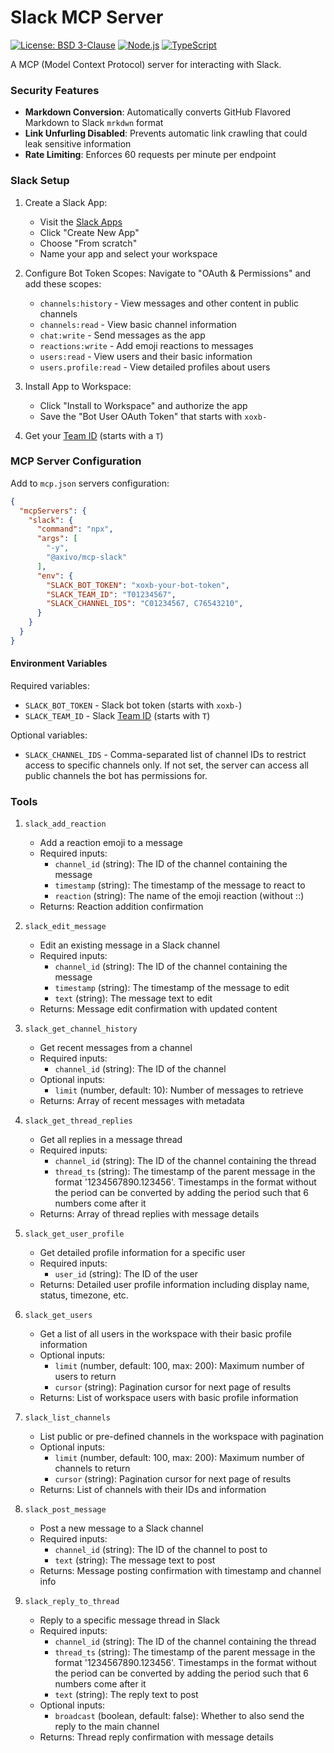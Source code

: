 # Slack MCP Server

[![License: BSD 3-Clause](https://img.shields.io/badge/License-BSD%203--Clause-blue.svg?style=flat&logo=opensourceinitiative&logoColor=white)](https://github.com/axivo/claude/blob/main/LICENSE)
[![Node.js](https://img.shields.io/badge/Node.js->=24.0.0-339933?style=flat&logo=node.js&logoColor=white)](https://nodejs.org/)
[![TypeScript](https://img.shields.io/badge/TypeScript->=5.0.0-3178C6?style=flat&logo=typescript&logoColor=white)](https://www.typescriptlang.org/)

A MCP (Model Context Protocol) server for interacting with Slack.

### Security Features

- **Markdown Conversion**: Automatically converts GitHub Flavored Markdown to Slack `mrkdwn` format
- **Link Unfurling Disabled**: Prevents automatic link crawling that could leak sensitive information
- **Rate Limiting**: Enforces 60 requests per minute per endpoint

### Slack Setup

1. Create a Slack App:
   - Visit the [Slack Apps](https://api.slack.com/apps)
   - Click "Create New App"
   - Choose "From scratch"
   - Name your app and select your workspace

2. Configure Bot Token Scopes:
   Navigate to "OAuth & Permissions" and add these scopes:
   - `channels:history` - View messages and other content in public channels
   - `channels:read` - View basic channel information
   - `chat:write` - Send messages as the app
   - `reactions:write` - Add emoji reactions to messages
   - `users:read` - View users and their basic information
   - `users.profile:read` - View detailed profiles about users

3. Install App to Workspace:
   - Click "Install to Workspace" and authorize the app
   - Save the "Bot User OAuth Token" that starts with `xoxb-`

4. Get your [Team ID](https://slack.com/help/articles/221769328-Locate-your-Slack-URL-or-ID#find-your-workspace-or-org-id) (starts with a `T`)

### MCP Server Configuration

Add to `mcp.json` servers configuration:

```json
{
  "mcpServers": {
    "slack": {
      "command": "npx",
      "args": [
        "-y",
        "@axivo/mcp-slack"
      ],
      "env": {
        "SLACK_BOT_TOKEN": "xoxb-your-bot-token",
        "SLACK_TEAM_ID": "T01234567",
        "SLACK_CHANNEL_IDS": "C01234567, C76543210",
      }
    }
  }
}
```

#### Environment Variables

Required variables:

- `SLACK_BOT_TOKEN` - Slack bot token (starts with `xoxb-`)
- `SLACK_TEAM_ID` - Slack [Team ID](https://slack.com/help/articles/221769328-Locate-your-Slack-URL-or-ID#find-your-workspace-or-org-id) (starts with `T`)

Optional variables:

- `SLACK_CHANNEL_IDS` - Comma-separated list of channel IDs to restrict access to specific channels only. If not set, the server can access all public channels the bot has permissions for.

### Tools

1. `slack_add_reaction`
   - Add a reaction emoji to a message
   - Required inputs:
     - `channel_id` (string): The ID of the channel containing the message
     - `timestamp` (string): The timestamp of the message to react to
     - `reaction` (string): The name of the emoji reaction (without ::)
   - Returns: Reaction addition confirmation

2. `slack_edit_message`
   - Edit an existing message in a Slack channel
   - Required inputs:
     - `channel_id` (string): The ID of the channel containing the message
     - `timestamp` (string): The timestamp of the message to edit
     - `text` (string): The message text to edit
   - Returns: Message edit confirmation with updated content

3. `slack_get_channel_history`
   - Get recent messages from a channel
   - Required inputs:
     - `channel_id` (string): The ID of the channel
   - Optional inputs:
     - `limit` (number, default: 10): Number of messages to retrieve
   - Returns: Array of recent messages with metadata

4. `slack_get_thread_replies`
   - Get all replies in a message thread
   - Required inputs:
     - `channel_id` (string): The ID of the channel containing the thread
     - `thread_ts` (string): The timestamp of the parent message in the format '1234567890.123456'. Timestamps in the format without the period can be converted by adding the period such that 6 numbers come after it
   - Returns: Array of thread replies with message details

5. `slack_get_user_profile`
   - Get detailed profile information for a specific user
   - Required inputs:
     - `user_id` (string): The ID of the user
   - Returns: Detailed user profile information including display name, status, timezone, etc.

6. `slack_get_users`
   - Get a list of all users in the workspace with their basic profile information
   - Optional inputs:
     - `limit` (number, default: 100, max: 200): Maximum number of users to return
     - `cursor` (string): Pagination cursor for next page of results
   - Returns: List of workspace users with basic profile information

7. `slack_list_channels`
   - List public or pre-defined channels in the workspace with pagination
   - Optional inputs:
     - `limit` (number, default: 100, max: 200): Maximum number of channels to return
     - `cursor` (string): Pagination cursor for next page of results
   - Returns: List of channels with their IDs and information

8. `slack_post_message`
   - Post a new message to a Slack channel
   - Required inputs:
     - `channel_id` (string): The ID of the channel to post to
     - `text` (string): The message text to post
   - Returns: Message posting confirmation with timestamp and channel info

9. `slack_reply_to_thread`
   - Reply to a specific message thread in Slack
   - Required inputs:
     - `channel_id` (string): The ID of the channel containing the thread
     - `thread_ts` (string): The timestamp of the parent message in the format '1234567890.123456'. Timestamps in the format without the period can be converted by adding the period such that 6 numbers come after it
     - `text` (string): The reply text to post
   - Optional inputs:
     - `broadcast` (boolean, default: false): Whether to also send the reply to the main channel
   - Returns: Thread reply confirmation with message details
